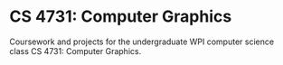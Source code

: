 # CS 4731: Computer Graphics

Coursework and projects for the undergraduate WPI computer science class CS
4731: Computer Graphics.

